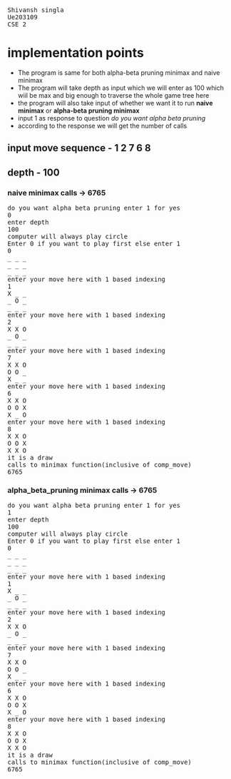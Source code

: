 <pre>
Shivansh singla
Ue203109
CSE 2
</pre>

# implementation points

<ul>
<li>The program is same for both alpha-beta pruning minimax and naive minimax</li>
<li>The program will take depth as input which we will enter as 100 which wiil be max and big enough to traverse the whole game tree here</li>
<li>the program will also take input of whether we want it to run <b>naive minimax</b> or <b>alpha-beta pruning minimax</b></li>
<li>input 1 as response to question <i>do you want alpha beta pruning</i></li>
<li>according to the response we will get the number of calls</li>
</ul>

## input move sequence - 1 2 7 6 8
## depth - 100

### naive minimax calls -> 6765

<pre>
do you want alpha beta pruning enter 1 for yes
0
enter depth
100
computer will always play circle
Enter 0 if you want to play first else enter 1
0
_ _ _ 
_ _ _ 
_ _ _ 
enter your move here with 1 based indexing
1
X _ _ 
_ O _ 
_ _ _ 
enter your move here with 1 based indexing
2
X X O 
_ O _ 
_ _ _ 
enter your move here with 1 based indexing
7
X X O 
O O _ 
X _ _ 
enter your move here with 1 based indexing
6
X X O 
O O X 
X _ O 
enter your move here with 1 based indexing
8
X X O 
O O X 
X X O 
it is a draw
calls to minimax function(inclusive of comp_move)
6765
</pre>

### alpha_beta_pruning minimax calls -> 6765

<pre>
do you want alpha beta pruning enter 1 for yes
1
enter depth
100
computer will always play circle
Enter 0 if you want to play first else enter 1
0
_ _ _ 
_ _ _ 
_ _ _ 
enter your move here with 1 based indexing
1
X _ _ 
_ O _ 
_ _ _ 
enter your move here with 1 based indexing
2
X X O 
_ O _ 
_ _ _ 
enter your move here with 1 based indexing
7
X X O 
O O _ 
X _ _ 
enter your move here with 1 based indexing
6
X X O 
O O X 
X _ O 
enter your move here with 1 based indexing
8
X X O 
O O X 
X X O 
it is a draw
calls to minimax function(inclusive of comp_move)
6765
</pre>

